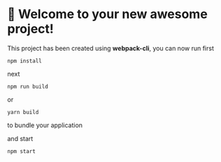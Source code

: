 # 🚀 Welcome to your new awesome project!

This project has been created using **webpack-cli**, you can now run
first

```
npm install
```
next

```
npm run build
```

or

```
yarn build
```

to bundle your application

and start
```
npm start
```
